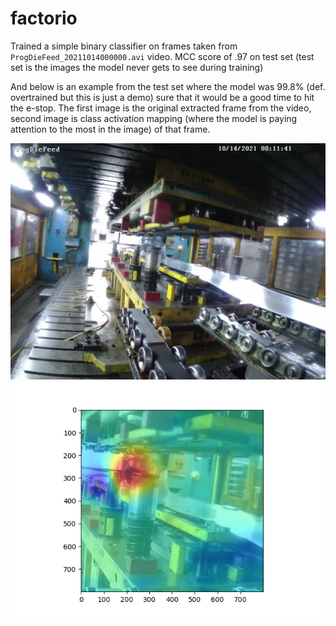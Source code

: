 # factorio

Trained a simple binary classifier on frames taken from `ProgDieFeed_20211014000000.avi` video.
MCC score of .97 on test set (test set is the images the model never gets to see during training)

And below is an example from the test set where the model was 99.8% (def. overtrained but this is just a demo) sure that it would be a good time to hit the e-stop.
The first image is the original extracted frame from the video, second image is class activation mapping (where the model is paying attention to the most in the image) of that frame.

![original frame](40.jpg)
![heatmap](heatmap.png)
